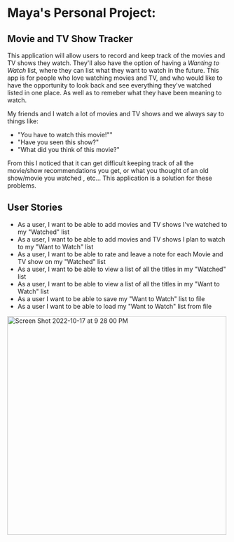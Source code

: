 # Maya's Personal Project:

## Movie and TV Show Tracker

This application will allow users to record and keep track of the movies and TV shows they watch. 
They'll also have the option of having a *Wanting to Watch*  list, where they can list what they 
want to watch in the future.
This app is for people who love watching movies and TV, and who would like to have the opportunity
to look back and see everything they've watched listed in one place. As well as to remeber what they have been 
meaning to watch.  


My friends and I watch a lot of  movies and TV shows and we always say to things like:
- "You have to watch this movie!""
- "Have you seen this show?"
- "What did you think of this movie?"

From this I noticed that it can get difficult keeping track of all the movie/show recommendations you get, or what you thought of an old
show/movie you watched , etc... This application is a solution for these problems.

## User Stories 

- As a user, I want to be able to add movies and TV shows I've watched to my "Watched" list
- As a user, I want to be able to add movies and TV shows I plan to watch to my "Want to Watch" list
- As a user, I want to be able to rate and leave a note for each Movie and TV show on my "Watched" list 
- As a user, I want to be able to view a list of all the titles in my "Watched" list
- As a user, I want to be able to view a list of all the titles in my "Want to Watch" list
- As a user I want to be able to save my "Want to Watch" list to file
- As a user I want to be able to load my "Want to Watch" list from file

<img width="500" alt="Screen Shot 2022-10-17 at 9 28 00 PM" src="https://user-images.githubusercontent.com/115958445/197436314-ae993f01-a9fd-4341-aca5-5e91c6cc5d06.png">
